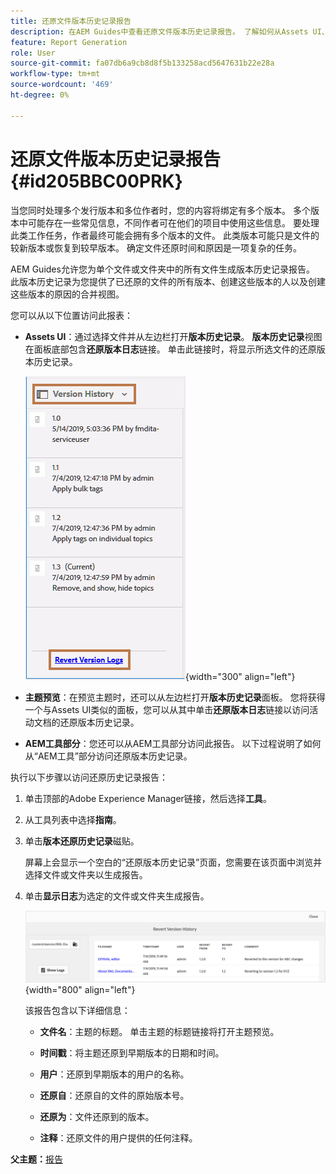 ```yaml
---
title: 还原文件版本历史记录报告
description: 在AEM Guides中查看还原文件版本历史记录报告。 了解如何从Assets UI、主题预览和AEM工具选择访问还原版本日志。
feature: Report Generation
role: User
source-git-commit: fa07db6a9cb8d8f5b133258acd5647631b22e28a
workflow-type: tm+mt
source-wordcount: '469'
ht-degree: 0%

---
```


# 还原文件版本历史记录报告 {#id205BBC00PRK}

当您同时处理多个发行版本和多位作者时，您的内容将绑定有多个版本。 多个版本中可能存在一些常见信息，不同作者可在他们的项目中使用这些信息。 要处理此类工作任务，作者最终可能会拥有多个版本的文件。 此类版本可能只是文件的较新版本或恢复到较早版本。 确定文件还原时间和原因是一项复杂的任务。

AEM Guides允许您为单个文件或文件夹中的所有文件生成版本历史记录报告。 此版本历史记录为您提供了已还原的文件的所有版本、创建这些版本的人以及创建这些版本的原因的合并视图。

您可以从以下位置访问此报表：

- **Assets UI**：通过选择文件并从左边栏打开&#x200B;**版本历史记录**。 **版本历史记录**&#x200B;视图在面板底部包含&#x200B;**还原版本日志**&#x200B;链接。 单击此链接时，将显示所选文件的还原版本历史记录。

  ![](images/revert-log-from-assets-ui.png){width="300" align="left"}

- **主题预览**：在预览主题时，还可以从左边栏打开&#x200B;**版本历史记录**&#x200B;面板。 您将获得一个与Assets UI类似的面板，您可以从其中单击&#x200B;**还原版本日志**&#x200B;链接以访问活动文档的还原版本历史记录。

- **AEM工具部分**：您还可以从AEM工具部分访问此报告。 以下过程说明了如何从“AEM工具”部分访问还原版本历史记录。


执行以下步骤以访问还原历史记录报告：

1. 单击顶部的Adobe Experience Manager链接，然后选择&#x200B;**工具**。

1. 从工具列表中选择&#x200B;**指南**。

1. 单击&#x200B;**版本还原历史记录**&#x200B;磁贴。

   屏幕上会显示一个空白的“还原版本历史记录”页面，您需要在该页面中浏览并选择文件或文件夹以生成报告。

1. 单击&#x200B;**显示日志**&#x200B;为选定的文件或文件夹生成报告。

   ![](images/revert-version-history-report.png){width="800" align="left"}

   该报告包含以下详细信息：

   - **文件名**：主题的标题。 单击主题的标题链接将打开主题预览。

   - **时间戳**：将主题还原到早期版本的日期和时间。

   - **用户**：还原到早期版本的用户的名称。

   - **还原自**：还原自的文件的原始版本号。

   - **还原为**：文件还原到的版本。

   - **注释**：还原文件的用户提供的任何注释。


**父主题：**[&#x200B;报告](reports-intro.md)
